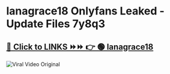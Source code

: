 
 # lanagrace18 Onlyfans Leaked - Update Files 7y8q3

## <h2><a href="https://clipsfans.com/lanagrace18&ref=git">🔗 Click to LINKS ⏩⏩ 👉 🟢 lanagrace18 </a></h2>

<a href="https://clipsfans.com/lanagrace18&ref=git" rel="nofollow" data-target="animated-image.originalLink"><img src="https://i.ibb.co.com/xMMVF88/686577567.gif" alt="Viral Video Original" style="max-width: 100%; display: inline-block;" data-target="animated-image.originalImage"></a>

